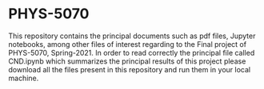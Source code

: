 # PHYS-5070

This repository contains the principal documents such as pdf files, Jupyter notebooks, among other files of interest regarding to the Final project 
of PHYS-5070, Spring-2021. In order to read correctly the principal file called CND.ipynb which summarizes the principal results of this project please download all the files present in this repository and run them in your local machine.
